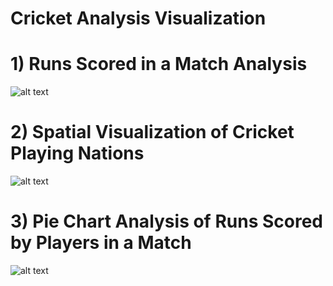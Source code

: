 # Cricket Analysis Visualization

# 1) Runs Scored in a Match Analysis
![alt text](https://github.com/gurjot93/cricketvisualization/blob/master/Images/runs_analysis.PNG)

# 2) Spatial Visualization of Cricket Playing Nations
![alt text](https://github.com/gurjot93/cricketvisualization/blob/master/Images/Spatial_analysis.PNG)

# 3) Pie Chart Analysis of Runs Scored by Players in a Match
![alt text](https://github.com/gurjot93/cricketvisualization/blob/master/Images/Pie_chart_analysis.PNG)
